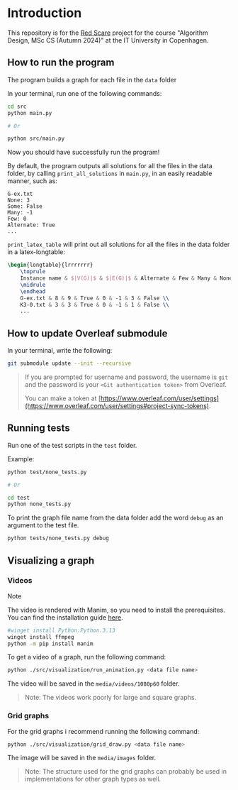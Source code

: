 # Introduction

This repository is for the [Red Scare](https://learnit.itu.dk/mod/assign/view.php?id=208004) project for the course "Algorithm Design, MSc CS (Autumn 2024)" at the IT University in Copenhagen.

## How to run the program

The program builds a graph for each file in the `data` folder 

In your terminal, run one of the following commands:

```sh
cd src
python main.py

# Or

python src/main.py
```

Now you should have successfully run the program!

By default, the program outputs all solutions for all the files in the data folder, by calling `print_all_solutions` in `main.py`, in an easily readable manner, such as:
```
G-ex.txt
None: 3
Some: False
Many: -1
Few: 0
Alternate: True
...
```

`print_latex_table` will print out all solutions for all the files in the data folder in a latex-longtable:
```latex
\begin{longtable}{lrrrrrrr}
    \toprule
    Instance name & $|V(G)|$ & $|E(G)|$ & Alternate & Few & Many & None & Some \\
    \midrule
    \endhead
    G-ex.txt & 8 & 9 & True & 0 & -1 & 3 & False \\
    K3-0.txt & 3 & 3 & True & 0 & -1 & 1 & False \\
    ...
```

## How to update Overleaf submodule

In your terminal, write the following:

```sh
git submodule update --init --recursive
```

> If you are prompted for username and password, the username is `git` and the password is your `<Git authentication token>` from Overleaf.
>
> You can make a token at [https://www.overleaf.com/user/settings](https://www.overleaf.com/user/settings#project-sync-tokens).

## Running tests

Run one of the test scripts in the `test` folder.

Example:

```sh
python test/none_tests.py

# Or

cd test
python none_tests.py
```

To print the graph file name from the data folder add the word `debug` as an argument to the test file.

```sh
python tests/none_tests.py debug
```

## Visualizing a graph

### Videos

> [!NOTE]
> The video is rendered with Manim, so you need to install the prerequisites. You can find the installation guide [here](https://docs.manim.community/en/stable/installation.html).
>
> ```sh
> #winget install Python.Python.3.13
> winget install ffmpeg
> python -m pip install manim
> ```

To get a video of a graph, run the following command:

```sh
python ./src/visualization/run_animation.py <data file name> 
```

The video will be saved in the `media/videos/1080p60` folder.

> Note: The videos work poorly for large and square graphs.

### Grid graphs

For the grid graphs i recommend running the following command:

```sh
python ./src/visualization/grid_draw.py <data file name>
```

The image will be saved in the `media/images` folder.

> Note: The structure used for the grid graphs can probably be used in implementations for other graph types as well.
